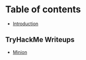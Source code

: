 # Table of contents

* [Introduction](README.md)

## TryHackMe Writeups

* [Minion](tryhackme-writeups/minion.md)
